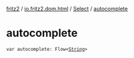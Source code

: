 [fritz2](../../index.md) / [io.fritz2.dom.html](../index.md) / [Select](index.md) / [autocomplete](./autocomplete.md)

# autocomplete

`var autocomplete: Flow<`[`String`](https://kotlinlang.org/api/latest/jvm/stdlib/kotlin/-string/index.html)`>`